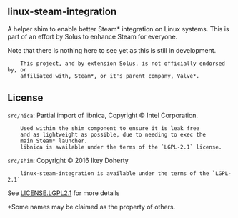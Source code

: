 linux-steam-integration
-----------------------

A helper shim to enable better Steam* integration on Linux systems.
This is part of an effort by Solus to enhance Steam for everyone.


Note that there is nothing here to see yet as this is still in development.


        This project, and by extension Solus, is not officially endorsed by, or
        affiliated with, Steam*, or it's parent company, Valve*.


License
-------

`src/nica`:
        Partial import of libnica, Copyright © Intel Corporation.
        
        
        Used within the shim component to ensure it is leak free
        and as lightweight as possible, due to needing to exec the
        main Steam* launcher.
        libnica is available under the terms of the `LGPL-2.1` license.

`src/shim`:
        Copyright © 2016 Ikey Doherty

        
        linux-steam-integration is available under the terms of the `LGPL-2.1`


See [LICENSE.LGPL2.1](LICENSE.LGPL2.1) for more details


*Some names may be claimed as the property of others.

